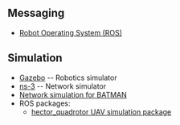 Messaging
---------

* [Robot Operating System (ROS)](http://wiki.ros.org)

Simulation
----------

* [Gazebo](http://gazebosim.org) -- Robotics simulator
* [ns-3](https://www.nsnam.org/) -- Network simulator
* [Network simulation for BATMAN](http://www.open-mesh.org/projects/open-mesh/wiki/Emulation)
* ROS packages:
  * [hector_quadrotor UAV simulation package](http://wiki.ros.org/hector_quadrotor)
